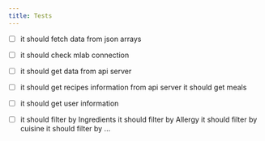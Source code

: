 ```yaml
---
title: Tests
---
```


* [ ] it should fetch data from json arrays
* [ ] it should check mlab connection
* [ ] it should get data from api server
* [ ] it should get recipes information from api server it should get meals
* [ ] it should get user information
* [ ] it should filter by Ingredients it should filter by Allergy it should filter by cuisine it should filter by ...



##

